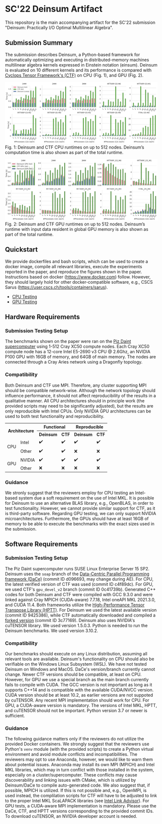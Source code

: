 # SC'22 Deinsum Artifact

This repository is the main accompanying artifact for the SC'22 submission "Deinsum: Practically I/O Optimal Multilinear Algebra".

## Submission Summary

The submission describes Deinsum, a Python-based framework for automatically optimizing and executing in distributed-memory machines multilinear algebra kernels expressed in Einstein notation (einsum). Deinsum is evaluated on 10 different kernels and its performance is compared with [Cyclops Tensor Framework's (CTF)](https://github.com/cyclops-community/ctf) on CPU (Fig. 1), and GPU (Fig. 2).

![](figures/cpu.png)
Fig. 1: Deinsum and CTF CPU runtimes on up to 512 nodes. Deinsum’s computation time is also shown as part of the total
runtime.

![](figures/gpu.png)
Fig. 2: Deinsum and CTF GPU runtimes on up to 512 nodes. Deinsum’s runtime with input data resident in global GPU
memory is also shown as part of the total runtime.

## Quickstart

We provide dockerfiles and bash scripts, which can be used to create a docker image, compile all relevant libraries, execute the experiments reported in the paper, and reproduce the figures shown in the paper. Instructions based on docker (https://www.docker.com) follow. However, they should largely hold for other docker-compatible software, e.g., CSCS Sarus (https://user.cscs.ch/tools/containers/sarus).
- [CPU Testing](docker_cpu)
- [GPU Testing](docker_gpu)

## Hardware Requirements

### Submission Testing Setup

The benchmarks shown on the paper were ran on the [Piz Daint supercomputer](https://www.cscs.ch/computers/piz-daint/) using 1-512 Cray XC50 compute nodes. Each Cray XC50 compute node has a 12-core Intel E5-2690 v3 CPU @ 2.6Ghz, an NVIDIA P100 GPU with 16GB of memory, and 64GB of main memory. The nodes are connected through a Cray Aries network using a Dragonfly topology.

### Compatibility

Both Deinsum and CTF use MPI. Therefore, any cluster supporting MPI should be compatible network-wise. Although the network topology should influence performance, it should not affect reproducibility of the results in a qualitative manner. All CPU architectures should in principle work (the provided scripts may need to be significantly adjusted), but the results are only reproducible with Intel CPUs. Only NVIDIA GPU architectures can be used to both test functionality and reproducibility.

<table align="center">
  <tr>
    <th rowspan="2" colspan="2">Architecture</th>
    <th colspan="2">Functional</th>
    <th colspan="2">Reproducible</th>
  <tr>
    <th>Deinsum</th>
    <th>CTF</th>
    <th>Deinsum</th>
    <th>CTF</th>
  </tr> 
  <tr>
    <td rowspan="2">CPU</td>
    <td>Intel</td>
    <td>✔️</td>
    <td>✔️</td>
    <td>✔️</td>
    <td>✔️</td>
  </tr>
  <tr>
    <td>Other</td>
    <td>✔️</td>
    <td>✔️</td>
    <td>❌</td>
    <td>❌</td>
  </tr>
  <tr>
    <td rowspan="2">GPU</td>
    <td>NVIDIA</td>
    <td>✔️</td>
    <td>✔️</td>
    <td>✔️</td>
    <td>✔️</td>
  </tr>
  <tr>
    <td>Other</td>
    <td>❌</td>
    <td>❌</td>
    <td>❌</td>
    <td>❌</td>
  </tr>
</table>

### Guidance

We stronly suggest that the reviewers employ for CPU testing an Intel-based system due a soft requirement on the use of Intel MKL. It is possible for Deinsum to use an alternative BLAS library, e.g., OpenBLAS, in order to test functionality. However, we cannot provide similar support for CTF, as it is third-party software. Regarding GPU testing, we can only support NVIDIA microarchitectures. Furthermore, the GPUs should have at least 16GB of memory to be able to execute the benchmarks with the exact sizes used in the submission.

## Software Requirements

### Submission Testing Setup

The Piz Daint supercomputer runs SUSE Linux Enterprise Server 15 SP2. Deinsum uses the `soap` branch of the [Data-Centric Parallel Programming framework (DaCe)](https://github.com/spcl/dace) (commit ID d096693, may change during AE). For CPU, the latest verified version of CTF was used (commit ID c4f89dc). For GPU, we used CTF's `gpu_devel_v2` branch (commit ID 0c41739b). Generated C++ codes for both Deinsum and CTF were compiled with GCC 9.3.0 and were linked against Cray MPICH (CUDA-aware) 7.7.18, Intel oneAPI MKL 2021.3.0, and CUDA 11.4. Both frameworks utilize the [High-Performance Tensor Transpose Library (HPTT)](https://github.com/springer13/hptt). For Deinsum we used the latest available version (commit ID 9425386), while CTF automatically downloaded and compiled a [forked version](https://github.com/solomonik/hptt) (commit ID 3c77169). Deinsum also uses NVIDIA's cuTENSOR library. We used version 1.5.0.3. Python is needed to run the Deinsum benchmarks. We used version 3.10.2.

### Compatibility

Our benchmarks should execute on any Linux distribution, assuming all relevant tools are available. Deinsum's functionality on CPU should also be verifiable on the Windows Linux Subsystem (WSL). We have not tested Deinsum on Windows and MacOS. DaCe's version/branch currently cannot change. Newer CTF versions should be compatible, at least on CPU. However, for GPU we use a special branch as the main branch currently fails to compile with CUDA. The GCC version is not important as long as it supports C++14 and is compatible with the available CUDA/NVCC version. CUDA version should be at least 10.2, as earlier versions are not suppoted by cuTENSOR. Any recent MPI implementation should work for CPU. For GPU, a CUDA-aware version is mandatory. The versions of Intel MKL, HPTT, and cuTENSOR should not be important. Python version 3.7 or newer is sufficient.

### Guidance

The following guidance matters only if the reviewers do not utilize the provided Docker containers.
We strongly suggest that the reviewers use Python's `venv` module (with the provided scripts) to create a Python virtual environment and avoid module conflicts and incompatibilities. The reviewers may opt to use Anaconda, however, we would like to warn them about potential issues. Anaconda may install its own MPI (MPICH) and Intel MKL libraries, which may in turn conflict with those installed in the system, especially on a cluster/supercomputer. These conflicts may cause discoverability and linking issues with CMake, which is utilized by Deinsum/DaCe to compile auto-generated code. We also suggest that, if possible, MPICH is utilized. If this is not possible and, e.g., OpenMPI, is used instead, the complilation scripts for CTF will have to be adjusted to link to the proper Intel MKL ScaLAPACK libraries (see [Intel Link Advisor](https://www.intel.com/content/www/us/en/developer/tools/oneapi/onemkl-link-line-advisor.html)). For GPU tests, a CUDA-aware MPI implementation is mandatory. Please use the DaCe, CTF, and HPTT versions corresponding to the provided commit IDs. To download cuTENSOR, an NVIDIA developer account is needed.
